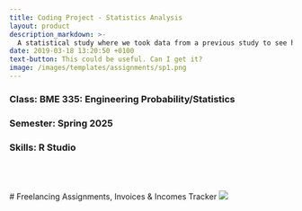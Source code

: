 ```yaml
---
title: Coding Project - Statistics Analysis
layout: product
description_markdown: >-
  A statistical study where we took data from a previous study to see how factors such as caffeine consumption, gender, weight, and height affected each other.
date: 2019-03-18 13:20:50 +0100
text-button: This could be useful. Can I get it?
image: /images/templates/assignments/sp1.png
---
```

### Class: BME 335: Engineering Probability/Statistics
### Semester: Spring 2025
### Skills: R Studio
<br>
<br>
<br>
# Freelancing Assignments, Invoices & Incomes Tracker
<img class="w-100" src="{{site.baseurl}}/images/templates/assignments/assignments_tracker_spreadsheet.png">
